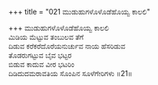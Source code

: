 +++
title = "021 ಮುಡುಹುಗಳೊಳೊಡೆಹೊಯ್ವ ಕಾಲಲಿ"

+++
ಮುಡುಹುಗಳೊಳೊಡೆಹೊಯ್ವ ಕಾಲಲಿ  
ಮಿಡಿಯ ಮೆಟ್ಟುವ ತಂಬುಲವ ತೆಗೆ  
ದಿಡುವ ಕರೆಕರೆದೊರೆಯನುರ್ಚುವ ನಾಯ ಹೆಸರಿಡುವ  
ತೊಡರುಗಟ್ಟುವ ಬೈವ ಭಟ್ಟರ  
ಬಿಡುವ ಕಾದುವ ವೀರ ಭಟರಿಂ  
ದಿಡಿದುದಮರಾವತಿಯ ಸೊಂಪಿನ ಸೂಳೆಗೇರಿಗಳು       ॥21॥